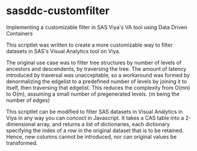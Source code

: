 # sasddc-customfilter
Implementing a customizable filter in SAS Viya's VA tool using Data Driven Containers

This scriptlet was written to create a more customizable way to filter datasets in SAS's Visual Analytics tool on Viya.

The original use case was to filter tree structures by number of levels of ancestors and descendents, by traversing the tree. 
The amount of latency introduced by traversal was unacceptable, so a workaround was formed by denormalizing the edgelist to a predefined number of levels by joining it to itself, then traversing that edgelist. This reduces the complexity from O(mn) to O(m), assuming a small number of pregenerated levels. (m being the number of edges)

This scriptlet can be modified to filter SAS datasets in Visual Analytics in Viya in any way you can concoct in Javascript. It takes a CAS table into a 2-dimensional array, and returns a list of dictionaries, each dictionary specifying the index of a row in the original dataset that is to be retained. Hence, new columns cannot be introduced, nor can original values be transformed.
